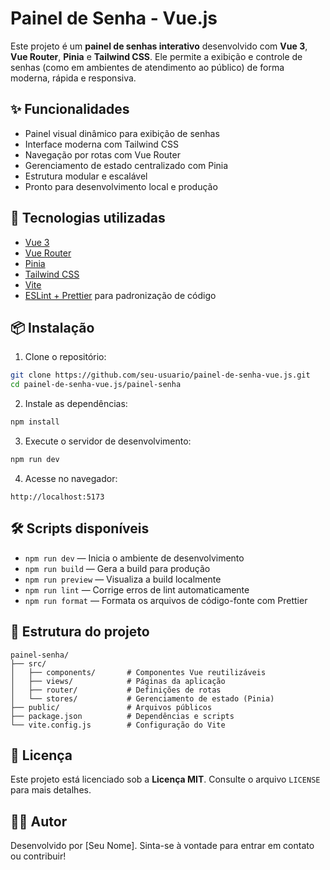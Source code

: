 # Painel de Senha - Vue.js

Este projeto é um **painel de senhas interativo** desenvolvido com **Vue 3**, **Vue Router**, **Pinia** e **Tailwind CSS**. Ele permite a exibição e controle de senhas (como em ambientes de atendimento ao público) de forma moderna, rápida e responsiva.

## ✨ Funcionalidades

- Painel visual dinâmico para exibição de senhas
- Interface moderna com Tailwind CSS
- Navegação por rotas com Vue Router
- Gerenciamento de estado centralizado com Pinia
- Estrutura modular e escalável
- Pronto para desenvolvimento local e produção

## 🚀 Tecnologias utilizadas

- [Vue 3](https://vuejs.org/)
- [Vue Router](https://router.vuejs.org/)
- [Pinia](https://pinia.vuejs.org/)
- [Tailwind CSS](https://tailwindcss.com/)
- [Vite](https://vitejs.dev/)
- [ESLint + Prettier](https://eslint.org/) para padronização de código

## 📦 Instalação

1. Clone o repositório:

```bash
git clone https://github.com/seu-usuario/painel-de-senha-vue.js.git
cd painel-de-senha-vue.js/painel-senha
```

2. Instale as dependências:

```bash
npm install
```

3. Execute o servidor de desenvolvimento:

```bash
npm run dev
```

4. Acesse no navegador:

```
http://localhost:5173
```

## 🛠 Scripts disponíveis

- `npm run dev` — Inicia o ambiente de desenvolvimento
- `npm run build` — Gera a build para produção
- `npm run preview` — Visualiza a build localmente
- `npm run lint` — Corrige erros de lint automaticamente
- `npm run format` — Formata os arquivos de código-fonte com Prettier

## 📁 Estrutura do projeto

```
painel-senha/
├── src/
│   ├── components/       # Componentes Vue reutilizáveis
│   ├── views/            # Páginas da aplicação
│   ├── router/           # Definições de rotas
│   └── stores/           # Gerenciamento de estado (Pinia)
├── public/               # Arquivos públicos
├── package.json          # Dependências e scripts
└── vite.config.js        # Configuração do Vite
```

## 📄 Licença

Este projeto está licenciado sob a **Licença MIT**. Consulte o arquivo `LICENSE` para mais detalhes.

## 👨‍💻 Autor

Desenvolvido por [Seu Nome]. Sinta-se à vontade para entrar em contato ou contribuir!
